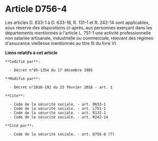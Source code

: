 # Article D756-4

Les articles D. 633-1 à D. 633-18, R. 131-1 et R. 242-14 sont applicables, sous réserve des dispositions ci-après, aux
personnes exerçant dans les départements mentionnés à l'article L. 751-1 une activité professionnelle non salariée
artisanale, industrielle ou commerciale, relevant des régimes d'assurance vieillesse mentionnés au titre III du livre VI.

**Liens relatifs à cet article**

	**Codifié par**:

	  - Décret n°85-1354 du 17 décembre 1985

	**Modifié par**:

	  - Décret n°2016-192 du 25 février 2016 - art. 1

	**Cite**:

	  - Code de la sécurité sociale. - art. D633-1
	  - Code de la sécurité sociale. - art. L751-1
	  - Code de la sécurité sociale. - art. R131-1
	  - Code de la sécurité sociale. - art. R242-14

	**Cité par**:

	  - Code de la sécurité sociale. - art. D756-8 (T)
